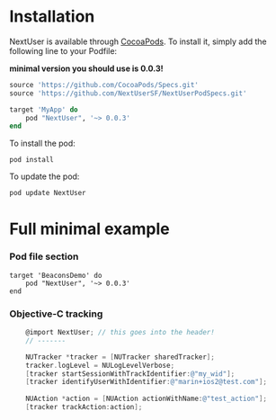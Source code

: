 # Installation

NextUser is available through [CocoaPods](http://cocoapods.org). To install
it, simply add the following line to your Podfile:

**minimal version you should use is 0.0.3!**

```ruby
source 'https://github.com/CocoaPods/Specs.git'
source 'https://github.com/NextUserSF/NextUserPodSpecs.git'

target 'MyApp' do
    pod "NextUser", '~> 0.0.3'
end
```

To install the pod:
```shell
pod install
```

To update the pod:
```shell
pod update NextUser
```


# Full minimal example

### Pod file section
```
target 'BeaconsDemo' do
    pod "NextUser", '~> 0.0.3'
end
```

### Objective-C tracking
```objective-c
    @import NextUser; // this goes into the header!
    // ------- 

    NUTracker *tracker = [NUTracker sharedTracker];
    tracker.logLevel = NULogLevelVerbose;
    [tracker startSessionWithTrackIdentifier:@"my_wid"];
    [tracker identifyUserWithIdentifier:@"marin+ios2@test.com"];
    
    NUAction *action = [NUAction actionWithName:@"test_action"];
    [tracker trackAction:action];
 ```
